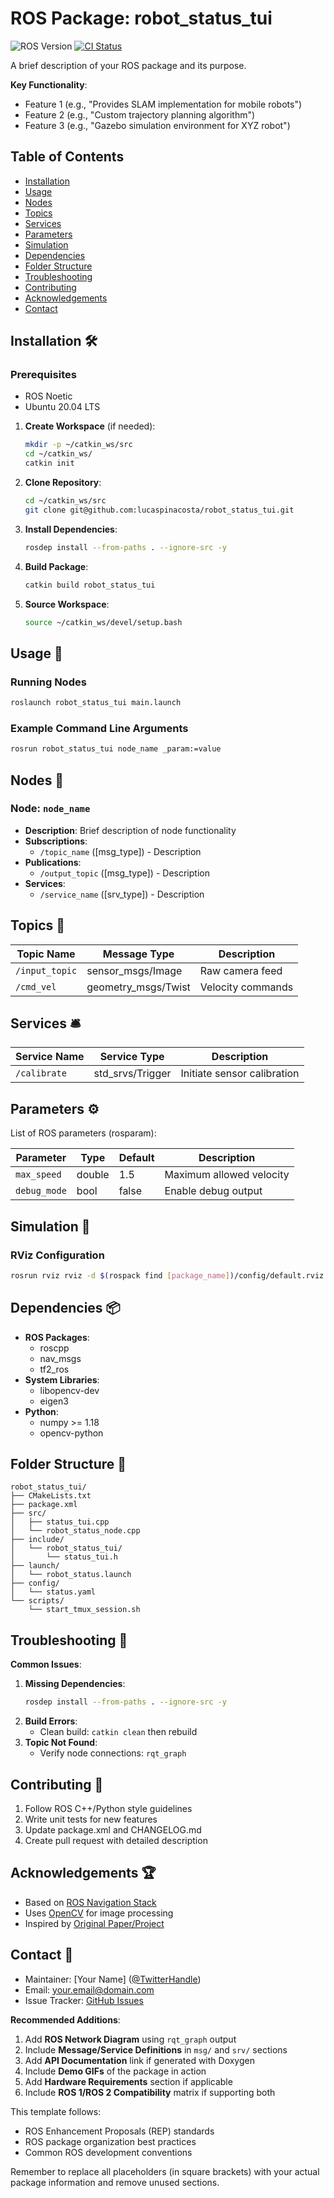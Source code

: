 # ROS Package: robot_status_tui

![ROS Version](https://img.shields.io/badge/ROS-Noetic-brightgreen) [![CI Status](https://img.shields.io/badge/version-v0.0.1|dev|-yellow)]()

A brief description of your ROS package and its purpose.

**Key Functionality**:

- Feature 1 (e.g., "Provides SLAM implementation for mobile robots")
- Feature 2 (e.g., "Custom trajectory planning algorithm")
- Feature 3 (e.g., "Gazebo simulation environment for XYZ robot")

## Table of Contents

- [Installation](#installation)
- [Usage](#usage)
- [Nodes](#nodes)
- [Topics](#topics)
- [Services](#services)
- [Parameters](#parameters)
- [Simulation](#simulation)
- [Dependencies](#dependencies)
- [Folder Structure](#folder-structure)
- [Troubleshooting](#troubleshooting)
- [Contributing](#contributing)
- [Acknowledgements](#acknowledgements)
- [Contact](#contact)

## Installation 🛠️

### Prerequisites

- ROS Noetic
- Ubuntu 20.04 LTS

1. **Create Workspace** (if needed):

   ```bash
   mkdir -p ~/catkin_ws/src
   cd ~/catkin_ws/
   catkin init
   ```

2. **Clone Repository**:

   ```bash
   cd ~/catkin_ws/src
   git clone git@github.com:lucaspinacosta/robot_status_tui.git
   ```

3. **Install Dependencies**:

   ```bash
   rosdep install --from-paths . --ignore-src -y
   ```

4. **Build Package**:

   ```bash
   catkin build robot_status_tui
   ```

5. **Source Workspace**:
   ```bash
   source ~/catkin_ws/devel/setup.bash
   ```

## Usage 🚀

### Running Nodes

```bash
roslaunch robot_status_tui main.launch
```

### Example Command Line Arguments

```bash
rosrun robot_status_tui node_name _param:=value
```

## Nodes 📡

### Node: `node_name`

- **Description**: Brief description of node functionality
- **Subscriptions**:
  - `/topic_name` ([msg_type]) - Description
- **Publications**:
  - `/output_topic` ([msg_type]) - Description
- **Services**:
  - `/service_name` ([srv_type]) - Description

## Topics 📨

| Topic Name     | Message Type        | Description       |
| -------------- | ------------------- | ----------------- |
| `/input_topic` | sensor_msgs/Image   | Raw camera feed   |
| `/cmd_vel`     | geometry_msgs/Twist | Velocity commands |

## Services 🛎️

| Service Name | Service Type     | Description                 |
| ------------ | ---------------- | --------------------------- |
| `/calibrate` | std_srvs/Trigger | Initiate sensor calibration |

## Parameters ⚙️

List of ROS parameters (rosparam):

| Parameter    | Type   | Default | Description              |
| ------------ | ------ | ------- | ------------------------ |
| `max_speed`  | double | 1.5     | Maximum allowed velocity |
| `debug_mode` | bool   | false   | Enable debug output      |

## Simulation 🧪

### RViz Configuration

```bash
rosrun rviz rviz -d $(rospack find [package_name])/config/default.rviz
```

## Dependencies 📦

- **ROS Packages**:
  - roscpp
  - nav_msgs
  - tf2_ros
- **System Libraries**:
  - libopencv-dev
  - eigen3
- **Python**:
  - numpy >= 1.18
  - opencv-python

## Folder Structure 📂

```
robot_status_tui/
├── CMakeLists.txt
├── package.xml
├── src/
│   ├── status_tui.cpp
│   └── robot_status_node.cpp
├── include/
│   └── robot_status_tui/
│       └── status_tui.h
├── launch/
│   └── robot_status.launch
├── config/
│   └── status.yaml
└── scripts/
    └── start_tmux_session.sh
```

## Troubleshooting 🔧

**Common Issues**:

1. **Missing Dependencies**:
   ```bash
   rosdep install --from-paths . --ignore-src -y
   ```
2. **Build Errors**:
   - Clean build: `catkin clean` then rebuild
3. **Topic Not Found**:
   - Verify node connections: `rqt_graph`

## Contributing 🤝

1. Follow ROS C++/Python style guidelines
2. Write unit tests for new features
3. Update package.xml and CHANGELOG.md
4. Create pull request with detailed description

## Acknowledgements 🏆

- Based on [ROS Navigation Stack](https://github.com/ros-planning/navigation)
- Uses [OpenCV](https://opencv.org/) for image processing
- Inspired by [Original Paper/Project](URL)

## Contact 📧

- Maintainer: [Your Name] ([@TwitterHandle](https://twitter.com/...))
- Email: your.email@domain.com
- Issue Tracker: [GitHub Issues](https://github.com/your-org/your-package/issues)

**Recommended Additions**:

1. Add **ROS Network Diagram** using `rqt_graph` output
2. Include **Message/Service Definitions** in `msg/` and `srv/` sections
3. Add **API Documentation** link if generated with Doxygen
4. Include **Demo GIFs** of the package in action
5. Add **Hardware Requirements** section if applicable
6. Include **ROS 1/ROS 2 Compatibility** matrix if supporting both

This template follows:

- ROS Enhancement Proposals (REP) standards
- ROS package organization best practices
- Common ROS development conventions

Remember to replace all placeholders (in square brackets) with your actual package information and remove unused sections.
